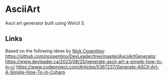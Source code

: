 # AsciiArt

Ascii art generator built using WinUI 3.


## Links

Based on the following ideas by [Nick Cosentino](https://github.com/ncosentino):
https://github.com/ncosentino/DevLeader/tree/master/AsciiArtGenerator
https://www.devleader.ca/2023/08/25/generate-ascii-art-a-simple-how-to-in-c/
https://www.codeproject.com/Articles/5367237/Generate-ASCII-Art-A-Simple-How-To-in-Csharp